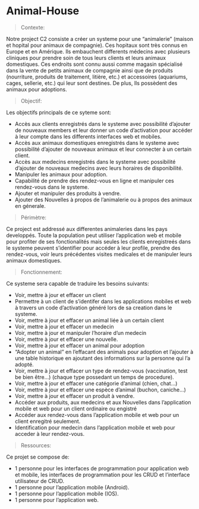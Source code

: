 # Animal-House

> Contexte:

Notre project C2 consiste a créer un systeme pour une “animalerie” (maison et hopital pour animaux de compagnie). Ces hopitaux sont très connus en Europe et en Amérique. Ils embauchent differents médecins avec plusieurs cliniques pour prendre soin de tous leurs clients et leurs animaux domestiques. Ces endroits sont connu aussi comme magasin spécialisé dans la vente de petits animaux de compagnie ainsi que de produits (nourriture, produits de traitement, litière, etc.) et accessoires (aquariums, cages, sellerie, etc.) qui leur sont destines. De plus, Ils possèdent des animaux pour adoptions.

> Objectif:

Les objectifs principals de ce syteme sont:

- Accès aux clients enregistrés dans le systeme avec possibilité d’ajouter de nouveaux members et leur donner un code d’activation pour accéder à leur compte dans les differents interfaces web et mobiles.
- Accès aux animaux domestiques enregistrés dans le systeme avec possibilité d’ajouter de nouveaux animaux et leur connecter à un certain client.
- Accès aux medecins enregistrés dans le systeme avec possibilité d’ajouter de nouveaux medecins avec leurs horaires de disponibilité.
- Manipuler les animaux pour adoption.
- Capabilité de prendre des rendez-vous en ligne et manipuler ces rendez-vous dans le systeme.
- Ajouter et manipuler des produits à vendre.
- Ajouter des Nouvelles à propos de l’animalerie ou à propos des animaux en génerale.

> Périmètre:

Ce project est addressé aux differentes animaleries dans les pays developpés. Toute la population peut utiliser l’application web et mobile pour profiter de ses fonctionalités mais seules les clients enregistreés dans le systeme peuvent s’identifier pour accéder à leur profile, prendre des rendez-vous, voir leurs précédentes visites medicales et de manipuler leurs animaux domestiques.

> Fonctionnement:

Ce systeme sera capable de traduire les besoins suivants:

- Voir, mettre à jour et effacer un client
- Permettre à un client de s’identifer dans les applications mobiles et web à travers un code d’activation généré lors de sa creation dans le systeme.
- Voir, mettre à jour et effacer un animal liée à un certain client
- Voir, mettre à jour et effacer un medecin
- Voir, mettre à jour et manipuler l’horaire d’un medecin
- Voir, mettre à jour et effacer une nouvelle.
- Voir, mettre à jour et effacer un animal pour adoption
- “Adopter un animal” en l’effacant des animals pour adoption et l’ajouter à une table historique en ajoutant des informations sur la personne qui l’a adopté.
- Voir, mettre à jour et effacer un type de rendez-vous (vaccination, test be bien être…) (chaque type possedant un temps de procedure).
- Voir, mettre à jour et effacer une catégorie d’animal (chien, chat…)
- Voir, mettre à jour et effacer une espèce d’animal (buchon, caniche…)
- Voir, mettre à jour et effacer un produit à vendre.
- Accéder aux produits, aux medecins et aux Nouvelles dans l’application mobile et web pour un client ordinaire ou engistré
- Accéder aux rendez-vous dans l’application mobile et web pour un client enregitré seulement.
- Identification pour medecin dans l’application mobile et web pour acceder à leur rendez-vous.

> Ressources:

Ce projet se compose de:

- 1 personne pour les interfaces de programmation pour application web et mobile, les interfaces de programmation pour les CRUD et l’interface utilisateur de CRUD.
- 1 personne pour l’application mobile (Android).
- 1 personne pour l’application mobile (IOS).
- 1 personne pour l’application web.
